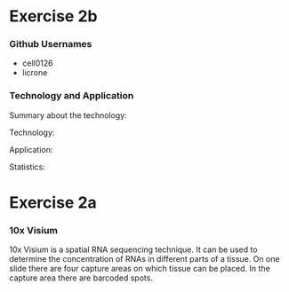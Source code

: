 # Exercise 2b

### Github Usernames

* cell0126
* licrone

### Technology and Application

Summary about the technology:


Technology:

Application:

Statistics:


# Exercise 2a

### 10x Visium
10x Visium is a spatial RNA sequencing technique. It can be used to determine the concentration of RNAs in different parts of a tissue. On one slide there are four capture areas on which tissue can be placed. In the capture area there are barcoded spots. 

